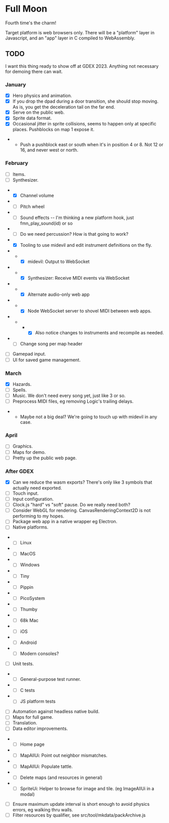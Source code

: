 # Full Moon

Fourth time's the charm!

Target platform is web browsers only.
There will be a "platform" layer in Javascript, and an "app" layer in C compiled to WebAssembly.

## TODO

I want this thing ready to show off at GDEX 2023. Anything not necessary for demoing there can wait.

### January

- [x] Hero physics and animation.
- [x] If you drop the dpad during a door transition, she should stop moving. As is, you get the deceleration tail on the far end.
- [x] Serve on the public web.
- [x] Sprite data format.
- [x] Occasional jitter in sprite collisions, seems to happen only at specific places. Pushblocks on map 1 expose it.
- - Push a pushblock east or south when it's in position 4 or 8. Not 12 or 16, and never west or north.

### February

- [ ] Items.
- [ ] Synthesizer.
- - [x] Channel volume
- - [ ] Pitch wheel
- - [ ] Sound effects -- I'm thinking a new platform hook, just fmn_play_sound(id) or so
- - [ ] Do we need percussion? How is that going to work?
- - [x] Tooling to use midevil and edit instrument definitions on the fly.
- - - [x] midevil: Output to WebSocket
- - - [x] Synthesizer: Receive MIDI events via WebSocket
- - - [x] Alternate audio-only web app
- - - [x] Node WebSocket server to shovel MIDI between web apps.
- - - - [x] Also notice changes to instruments and recompile as needed.
- - [ ] Change song per map header
- [ ] Gamepad input.
- [ ] UI for saved game management.

### March

- [x] Hazards.
- [ ] Spells.
- [ ] Music. We don't need every song yet, just like 3 or so.
- [ ] Preprocess MIDI files, eg removing Logic's trailing delays.
- - Maybe not a big deal? We're going to touch up with midevil in any case.

### April

- [ ] Graphics.
- [ ] Maps for demo.
- [ ] Pretty up the public web page.

### After GDEX

- [x] Can we reduce the wasm exports? There's only like 3 symbols that actually need exported.
- [ ] Touch input.
- [ ] Input configuration.
- [ ] Clock.js "hard" vs "soft" pause. Do we really need both?
- [ ] Consider WebGL for rendering. CanvasRenderingContext2D is not performing to my hopes.
- [ ] Package web app in a native wrapper eg Electron.
- [ ] Native platforms.
- - [ ] Linux
- - [ ] MacOS
- - [ ] Windows
- - [ ] Tiny
- - [ ] Pippin
- - [ ] PicoSystem
- - [ ] Thumby
- - [ ] 68k Mac
- - [ ] iOS
- - [ ] Android
- - [ ] Modern consoles?
- [ ] Unit tests.
- - [ ] General-purpose test runner.
- - [ ] C tests
- - [ ] JS platform tests
- [ ] Automation against headless native build.
- [ ] Maps for full game.
- [ ] Translation.
- [ ] Data editor improvements.
- - [ ] Home page
- - [ ] MapAllUi: Point out neighbor mismatches.
- - [ ] MapAllUi: Populate tattle.
- - [ ] Delete maps (and resources in general)
- - [ ] SpriteUi: Helper to browse for image and tile. (eg ImageAllUi in a modal)
- [ ] Ensure maximum update interval is short enough to avoid physics errors, eg walking thru walls.
- [ ] Filter resources by qualifier, see src/tool/mkdata/packArchive.js
